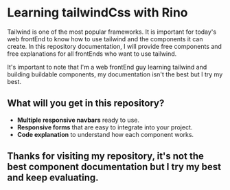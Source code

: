 # Learning tailwindCss with Rino

Tailwind is one of the most popular frameworks. It is important for today's web frontEnd to know how to use tailwind and the components it can create. In this repository documentation, I will provide free components and free explanations for all frontEnds who want to use tailwind.

It's important to note that I'm a web frontEnd guy learning tailwind and building buildable components, my documentation isn't the best but I try my best.

## What will you get in this repository?

- **Multiple responsive navbars** ready to use.
- **Responsive forms** that are easy to integrate into your project.
- **Code explanation** to understand how each component works.

## Thanks for visiting my repository, it's not the best component documentation but I try my best and keep evaluating.